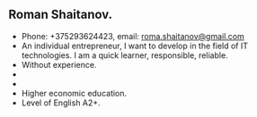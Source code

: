 **Roman Shaitanov.**
--------------------
- Phone: +375293624423, email: roma.shaitanov@gmail.com 
- An individual entrepreneur, I want to develop in the field of IT technologies. I am a quick learner, responsible, reliable.
- Without experience.
- 
- 
- Higher economic education. 
- Level of English A2+.
